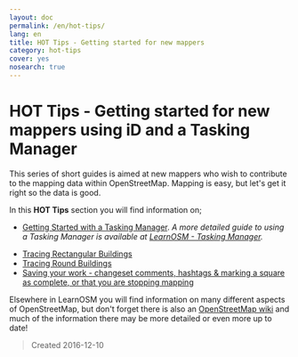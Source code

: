```yaml
---
layout: doc
permalink: /en/hot-tips/
lang: en
title: HOT Tips - Getting started for new mappers
category: hot-tips
cover: yes
nosearch: true
---
```


HOT Tips - Getting started for new mappers using iD and a Tasking Manager
================

This series of short guides is aimed at new mappers who wish to contribute to the mapping data within OpenStreetMap. Mapping is easy,  but let's get it right so the data is good.  

In this **HOT Tips** section you will find information on;  

- [Getting Started with a Tasking Manager](/en/hot-tips/getting-started/). *A more detailed guide to using a Tasking Manager is available at [LearnOSM - Tasking Manager](/en/coordination//tasking-manager/).*  
<!-- - [Zooming to the details](/en/hot-tips/zoom/) which gives a few notes of guidance on what scale to inspect an area at, and what scale to zoom to when tracing.  -->
- [Tracing Rectangular Buildings](/en/hot-tips/tracing-rectangular-buildings/)  
- [Tracing Round Buildings](/en/hot-tips/tracing-round-buildings/)  
- [Saving your work - changeset comments, hashtags & marking a square as complete, or that you are stopping mapping](/en/hot-tips/saving/)  
<!--  - [Finding & identifying Buildings](/en/hot-tips/finding-buildings/) -->

Elsewhere in LearnOSM you will find information on many different aspects of OpenStreetMap, but don't forget there is also an [OpenStreetMap wiki](https://wiki.openstreetmap.org/wiki/Main_Page) and much of the information there may be more detailed or even more up to date!  

<!--You've read a few things and you know you want to map - if you haven't then check out  
<https://hotosm.org/>,   
<http://www.missingmaps.org/> or countless other sites that illustrate how much the aid agencies need mapping data. 

You can find more detailed information elsewhere in LearnOSM, but as a quick start;  

1.  Get an account from <http://www.openstreetmap.org> and keep a note of your username and password,  
2.  Go to <http://tasks.hotosm.org/> or any other Tasking Manager you've been sent to - login with your details from OpenStreetMap & authorise your account.  
3.  Find a project to work on & read the information under the **Description** and **Instructions** tab. If you need it, more info in [LearnOSM on Tasking Manager](/en/coordination/tasking-manager/)  
4.  You map and someone checks your work - okay let's make it easy for them (we call them a validator) - they're also a volunteer and they're there to help you become a great mapper.  
5.  We need you to do more mapping!  Learn from your mistakes (we all make them). Keep coming back to us - map a bit and read a bit more, then map a bit. It takes time, practice and patience to become a great mapper. If you get feedback it's because we want you to map more and are trying to help you to help us. There are mappers from around the world volunteering for or with [The Humanitarian OpenStreetMap Team](https://hotosm.org/) (HOT) and there are many languages used - sometimes the message is short because translation is difficult!   

Now a few tips just to make sure everyone gets what they need. Checkout the following chapters in this section. Feel free to read more in LearnOSM or elsewhere, but really, read a bit, map a bit, then read a bit - you learn as you map.  

If you follow the guidance in this chapter, you should be able to complete your first square within a simple Tasking Manager Task & it will provide you with a basic foundation on which to build your knowledge. Guidance is given on; how to correctly map buildings, checking that your mapping has been 'tagged', mapping a round building, and many other subjects.-->

> Created 2016-12-10  
